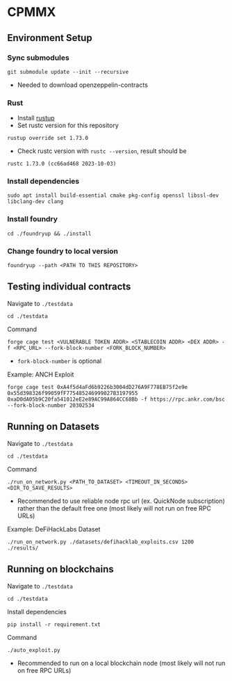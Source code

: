 # CPMMX

## Environment Setup

### Sync submodules
```
git submodule update --init --recursive
```
- Needed to download openzeppelin-contracts

### Rust
- Install [rustup](https://www.rust-lang.org/tools/install)
- Set rustc version for this repository
```
rustup override set 1.73.0
```
- Check rustc version with `rustc --version`, result should be
```
rustc 1.73.0 (cc66ad468 2023-10-03)
```

### Install dependencies
```
sudo apt install build-essential cmake pkg-config openssl libssl-dev libclang-dev clang
```
### Install foundry
```
cd ./foundryup && ./install
```
### Change foundry to local version
```
foundryup --path <PATH TO THIS REPOSITORY>
```

## Testing individual contracts
Navigate to `./testdata`
```
cd ./testdata
```

Command
```
forge cage test <VULNERABLE TOKEN ADDR> <STABLECOIN ADDR> <DEX ADDR> -f <RPC_URL> --fork-block-number <FORK_BLOCK_NUMBER>
```
- `fork-block-number` is optional

Example: ANCH Exploit
```
forge cage test 0xA4f5d4aFd6b9226b3004dD276A9F778EB75f2e9e 0x55d398326f99059fF775485246999027B3197955 0xaD0dA05b9C20fa541012eE2e89AC99A864CC68Bb -f https://rpc.ankr.com/bsc --fork-block-number 20302534
```

## Running on Datasets
Navigate to `./testdata`
```
cd ./testdata
```

Command
```
./run_on_network.py <PATH_TO_DATASET> <TIMEOUT_IN_SECONDS> <DIR_TO_SAVE_RESULTS>
```
- Recommended to use reliable node rpc url (ex. QuickNode subscription) rather than the default free one (most likely will not run on free RPC URLs)

Example: DeFiHackLabs Dataset
```
./run_on_network.py ./datasets/defihacklab_exploits.csv 1200 ./results/
```

## Running on blockchains
Navigate to `./testdata`
```
cd ./testdata
```
Install dependencies
```
pip install -r requirement.txt
```
Command
```
./auto_exploit.py
```
- Recommended to run on a local blockchain node (most likely will not run on free RPC URLs)
